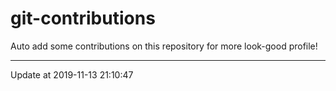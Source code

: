 # git-contributions

Auto add some contributions on this repository for more look-good profile!

---

Update at 2019-11-13 21:10:47
